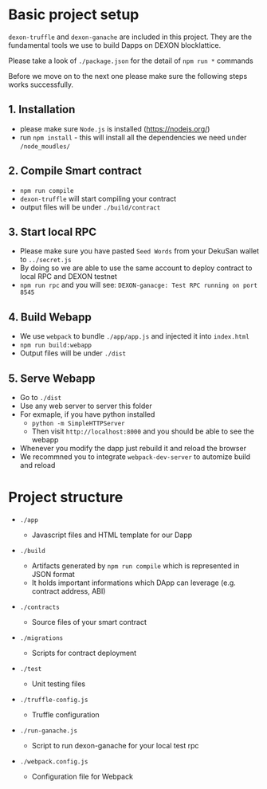 # Basic project setup

`dexon-truffle` and `dexon-ganache` are included in this project.
They are the fundamental tools we use to build Dapps on DEXON blocklattice.

Please take a look of `./package.json` for the detail of `npm run *` commands

Before we move on to the next one please make sure the following steps works successfully.

## 1. Installation

- please make sure `Node.js` is installed (https://nodejs.org/)
- run `npm install` - this will install all the dependencies we need under `/node_moudles/`

## 2. Compile Smart contract
- `npm run compile`
- `dexon-truffle` will start compiling your contract
- output files will be under `./build/contract`

## 3. Start local RPC
- Please make sure you have pasted `Seed Words` from your DekuSan wallet to `../secret.js`
- By doing so we are able to use the same account to deploy contract to local RPC and DEXON testnet
- `npm run rpc` and you will see: `DEXON-ganacge: Test RPC running on port 8545`

## 4. Build Webapp
- We use `webpack` to bundle `./app/app.js` and injected it into `index.html`
- `npm run build:webapp`
- Output files will be under `./dist`

## 5. Serve Webapp
- Go to `./dist`
- Use any web server to server this folder
- For exmaple, if you have python installed
    - `python -m SimpleHTTPServer`
    - Then visit `http://localhost:8000` and you should be able to see the webapp
- Whenever you modify the dapp just rebuild it and reload the browser
- We recommned you to integrate `webpack-dev-server` to automize build and reload

# Project structure

- `./app`
    -   Javascript files and HTML template for our Dapp
- `./build`
    -   Artifacts generated by `npm run compile` which is represented in JSON format
    -   It holds important informations which DApp can leverage (e.g. contract address, ABI)
- `./contracts`
    -   Source files of your smart contract

- `./migrations`
    -   Scripts for contract deployment

- `./test`
    -   Unit testing files

- `./truffle-config.js`
    -   Truffle configuration

- `./run-ganache.js`
    -   Script to run dexon-ganache for your local test rpc

- `./webpack.config.js`
    -   Configuration file for Webpack
